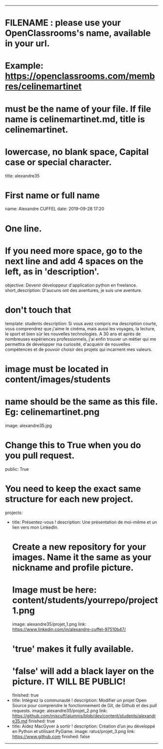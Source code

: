 ---

# FILENAME : please use your OpenClassrooms's name, available in your url.
# Example: https://openclassrooms.com/membres/celinemartinet
# must be the name of your file. If file name is celinemartinet.md, title is celinemartinet.
# lowercase, no blank space, Capital case or special character.
title: alexandre35

# First name or full name
name: Alexandre CUFFEL
date: 2019-09-28 17:20

# One line.
# If you need more space, go to the next line and add 4 spaces on the left, as in 'description'.
objective: Devenir développeur d'application python en freelance.
short_description: D'aucuns ont des aventures, je suis une aventure.


# don't touch that
template: students
description:
    Si vous avez compris ma description courte, vous comprendrez que j'aime le cinéma, mais aussi les
    voyages, la lecture, le  sport et bien sûr les nouvelles technologies. A 30 ans et après de 
    nombreuses expériences professionnels, j'ai enfin trouver un métier qui me permettra de 
    développer ma curiosité, d'acquérir de nouvelles compétences et de pouvoir choisir des projets 
    qui incarnent mes valeurs.


# image must be located in content/images/students
# name should be the same as this file. Eg: celinemartinet.png
image: alexandre35.jpg


# Change this to True when you do you pull request.
public: True


# You need to keep the exact same structure for each new project.
projects:
  - title: Présentez-vous !
    description: Une présentation de moi-même et un lien vers mon LinkedIn.
    # Create a new repository for your images. Name it the same as your nickname and profile picture.
    # Image must be here: content/students/yourrepo/project1.png
    image: alexandre35/projet_1.png
    link: https://www.linkedin.com/in/alexandre-cuffel-97510b47/
    # 'true' makes it fully available.
    # 'false' will add a black layer on the picture. IT WILL BE PUBLIC!
    finished: true
  - title: Intégrez la communauté !
    description: Modifier un projet Open Source pour comprendre le fonctionnement de Git, de Github et des pull requests. 
    image: alexandre35/projet_2.png
    link: https://github.com/miscuff/alumnis/blob/dev/content/students/alexandre35.md
    finished: true
  - title: Aidez MacGyver à sortir !
    description: Création d’un jeu développé en Python et utilisant PyGame.
    image: ratus/projet_3.png
    link: https://www.github.com
    finished: false
---